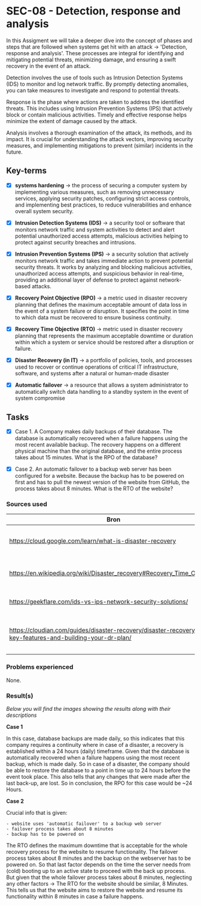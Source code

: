 # SEC-08 - Detection, response and analysis

In this Assigment we will take a deeper dive into the concept of phases and steps that are followed when systems get hit with an attack -> 'Detection, response and analysis'. These processes are integral for identifying and mitigating potential threats, minimizing damage, and ensuring a swift recovery in the event of an attack.

Detection involves the use of tools such as Intrusion Detection Systems (IDS) to monitor and log network traffic. By promptly detecting anomalies, you can take  measures to investigate and respond to potential threats.

Response is the phase where actions are taken to address the identified threats. This includes using Intrusion Prevention Systems (IPS) that actively block or contain malicious activities. Timely and effective response helps minimize the extent of damage caused by the attack.

Analysis involves a thorough examination of the attack, its methods, and its impact. It is crucial for understanding the attack vectors, improving security measures, and implementing mitigations to prevent (similar) incidents in the future.


## Key-terms

- [x] <strong>systems hardening</strong> -> the process of securing a computer system by implementing various measures, such as removing unnecessary services, applying security patches, configuring strict access controls, and implementing best practices, to reduce vulnerabilities and enhance overall system security.
- [x] <strong>Intrusion Detection Systems (IDS)</strong> -> a security tool or software that monitors network traffic and system activities to detect and alert potential unauthorized access attempts, malicious activities helping to protect against security breaches and intrusions.
- [x] <strong>Intrusion Prevention Systems (IPS)</strong> ->  a security solution that actively monitors network traffic and takes immediate action to prevent potential security threats. It works by analyzing and blocking malicious activities, unauthorized access attempts, and suspicious behavior in real-time, providing an additional layer of defense to protect against network-based attacks.
- [x] <strong>Recovery Point Objective (RPO)</strong> -> a metric used in disaster recovery planning that defines the maximum acceptable amount of data loss in the event of a system failure or disruption. It specifies the point in time to which data must be recovered to ensure business continuity.
- [x] <strong>Recovery Time Objective (RTO)</strong> -> metric used in disaster recovery planning that represents the maximum acceptable downtime or duration within which a system or service should be restored after a disruption or failure.
- [x] <strong>Disaster Recovery (in IT)</strong> -> a portfolio of policies, tools, and processes used to recover or continue operations of critical IT infrastructure, software, and systems after a natural or human-made disaster
- [x] <strong>Automatic failover</strong> -> a resource that allows a system administrator to automatically switch data handling to a standby system in the event of system compromise



## Tasks

- [x] Case 1. A Company makes daily backups of their database. The database is automatically recovered when a failure happens using the most recent available backup. The recovery happens on a different physical machine than the original database, and the entire process takes about 15 minutes. What is the RPO of the database?

- [x] Case 2. An automatic failover to a backup web server has been configured for a website. Because the backup has to be powered on first and has to pull the newest version of the website from GitHub, the process takes about 8 minutes. What is the RTO of the website?




### Sources used

| Bron        | Beschrijving |
| ----------- | ----------- |
| https://cloud.google.com/learn/what-is-disaster-recovery | Article about Disaster Recovery Plan |
| https://en.wikipedia.org/wiki/Disaster_recovery#Recovery_Time_Objective | Article on Disaster Recover - RTO/RPO |
| https://geekflare.com/ids-vs-ips-network-security-solutions/ | IDS / IPS Differences explained |
| https://cloudian.com/guides/disaster-recovery/disaster-recovery-5-key-features-and-building-your-dr-plan/ | Article on Disaster Recovery and Strategies |



### Problems experienced

None.


### Result(s)

*Below you will find the images showing the results along with their descriptions*

**Case 1**

In this case, database backups are made daily, so this indicates that this company requires a continuity where in case of a disaster, a recovery is established within a 24 hours (daily) timeframe. Given that the database is automatically recovered when a failure happens using the most recent backup, which is made daily. So in case of a disaster, the company should be able to restore the database to a point in time up to 24 hours before the event took place. This also tells that any changes that were made after the last back-up, are lost.
So in conclusion, the RPO for this case would be ~24 Hours.



**Case 2**

Crucial info that is given:
```
- website uses 'automatic failover' to a backup web server
- failover process takes about 8 minutes
- backup has to be powered on
```

The RTO defines the maximum downtime that is acceptable for the whole recovery process for the website to resume  functionality. The failover process takes about 8 minutes and the backup on the webserver has to be powered on. So that last factor depends on the time the server needs from (cold) booting up to an active state to proceed with the back up process. But given that the whole failover process takes about 8 minutes, neglecting any other factors -> The RTO for the website should be similar, 8 Minutes. This tells us that the website aims to restore the website and resume its functionality within 8 minutes in case a failure happens. 
 


 




